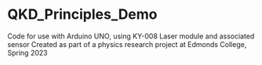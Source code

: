 # QKD_Principles_Demo

Code for use with Arduino UNO, using KY-008 Laser module and associated sensor
Created as part of a physics research project at Edmonds College, Spring 2023
